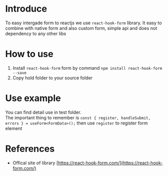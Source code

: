 # Introduce

To easy intergade form to reactjs we use `react-hook-form` library. It easy to combine with native form and also custom form, simple api and does not dependency to any other libs

# How to use

1. Install `react-hook-form` form by command `npm install react-hook-form --save`
2. Copy hold folder to your source folder

# Use example

You can find detail use in test folder.  
The important thing to remember is `const { register, handleSubmit, errors } = useForm<FormData>();` then use `register` to register form element

# References

- Offical site of library [https://react-hook-form.com/](https://react-hook-form.com/)
